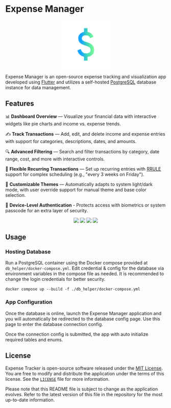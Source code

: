 # Expense Manager

<p align="center">
   <img src="./assets/icon/expense_manager.png" width="150"/>
</p>

Expense Manager is an open-source expense tracking and visualization app developed using [Flutter](http://flutter.dev) and utilizes a self-hosted [PostgreSQL](https://www.postgresql.org) database instance for data management.

## Features

📊 **Dashboard Overview** — Visualize your financial data with interactive widgets like pie charts and income vs. expense trends.

✍️ **Track Transactions** — Add, edit, and delete income and expense entries with support for categories, descriptions, dates, and amounts.

🔍 **Advanced Filtering** — Search and filter transactions by category, date range, cost, and more with interactive controls.

📅 **Flexible Recurring Transactions** — Set up recurring entries with [RRULE](https://pub.dev/packages/rrule) support for complex scheduling (e.g., "every 3 weeks on Friday").

🎨 **Customizable Themes** — Automatically adapts to system light/dark mode, with user override support for manual theme and base color selection.

🫆 **Device-Level Authentication** - Protects access with biometrics or system passcode for an extra layer of security.

<p align="center">
  <img src="https://github.com/user-attachments/assets/253f5cb3-56c5-46a4-aeac-fdbb11845507" width="200">
  <img src="https://github.com/user-attachments/assets/62042ce3-8021-46ec-80ee-2e6fd7bcf793" width="200">
  <img src="https://github.com/user-attachments/assets/e950d640-422a-49c3-88a6-750f5bf04a3e" width="200">
  <img src="https://github.com/user-attachments/assets/bd1349c9-663e-4955-bd7f-a43fda9d2d26" width="200">
</p>

## Usage

### Hosting Database
Run a PostgreSQL container using the Docker compose provided at `db_helper/docker-compose.yml`. Edit credential & config for the database via environment variables in the compose file as needed. It is recommended to change the login credentials for better security.

```shell
docker compose up --build -f ./db_helper/docker-compose.yml
```

### App Configuration
Once the database is online, launch the Expense Manager application and you will automatically be redirected to the database config page. Use this page to enter the database connection config.

Once the connection config is submitted, the app with auto initialize required tables and enums.

## License

Expense Tracker is open-source software released under the [MIT License](https://opensource.org/licenses/MIT). You are free to modify and distribute the application under the terms of this license. See the [`LICENSE`](./LICENSE) file for more information.

Please note that this README file is subject to change as the application evolves. Refer to the latest version of this file in the repository for the most up-to-date information.
